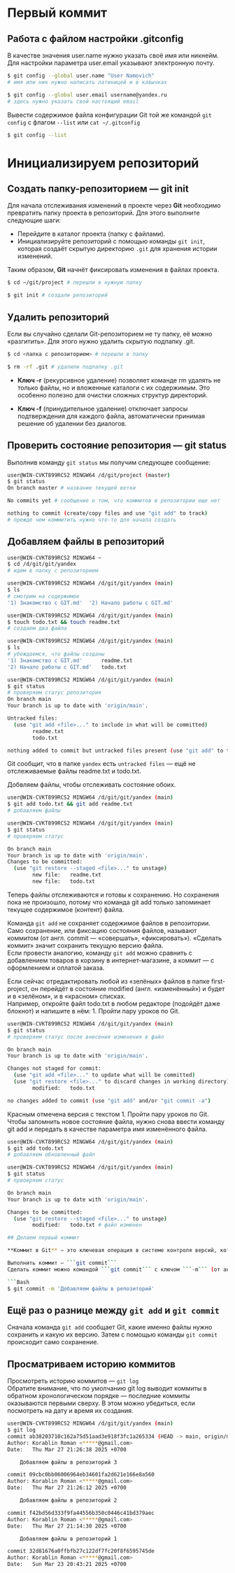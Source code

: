 # Первый коммит
## Работа с файлом настройки .gitconfig

В качестве значения user.name нужно указать своё имя или никнейм. Для настройки параметра user.email указывают электронную почту.

```Bash
$ git config --global user.name "User Namovich" 
# имя или ник нужно написать латиницей и в кавычках

$ git config --global user.email username@yandex.ru
# здесь нужно указать свой настоящий email
```

Вывести содержимое файла конфигурации Git той же командой ```git config``` с флагом ```--list``` или ```cat ~/.gitconfig```    
```Bash
$ git config --list
```

# Инициализируем репозиторий
## Создать папку-репозиторием — git init

Для начала отслеживания изменений в проекте через **Git** необходимо превратить папку проекта в репозиторий. Для этого выполните следующие шаги:  
* Перейдите в каталог проекта (папку с файлами).  
* Инициализируйте репозиторий с помощью команды ```git init```, которая создаёт скрытую директорию ```.git``` для хранения истории изменений.  

Таким образом, **Git** начнёт фиксировать изменения в файлах проекта.

```Bash
$ cd ~/git/project # перешли в нужную папку

$ git init # создали репозиторий
```
## Удалить репозиторий
Если вы случайно сделали Git-репозиторием не ту папку, её можно «разгитить». Для этого нужно удалить скрытую подпапку .git.  
```Bash
$ cd <папка с репозиторием> # перешли в папку

$ rm -rf .git # удалили подпапку .git
```
* **Ключ -r** (рекурсивное удаление) позволяет команде rm удалять не только файлы, но и вложенные каталоги с их содержимым. Это особенно полезно для очистки сложных структур директорий.  

* **Ключ -f** (принудительное удаление) отключает запросы подтверждения для каждого файла, автоматически принимая решение об удалении без диалогов.  

## Проверить состояние репозитория — git status

Выполнив команду ```git status``` мы получим следующее сообщение:  

```Bash
user@WIN-CVKT899RCS2 MINGW64 /d/git/project (master)
$ git status
On branch master # название текущей ветки

No commits yet # сообщение о том, что коммитов в репозитории еще нет

nothing to commit (create/copy files and use "git add" to track) 
# прежде чем коммитить нужно что-то для начала создать
```
## Добавляем файлы в репозиторий

```Bash
user@WIN-CVKT899RCS2 MINGW64 ~
$ cd /d/git/git/yandex
# идем в папку с репозиторием

user@WIN-CVKT899RCS2 MINGW64 /d/git/git/yandex (main)
$ ls
# смотрим на содержимое
'1) Знакомство с GIT.md'  '2) Начало работы с GIT.md'

user@WIN-CVKT899RCS2 MINGW64 /d/git/git/yandex (main)
$ touch todo.txt && touch readme.txt
# создаем два файла

user@WIN-CVKT899RCS2 MINGW64 /d/git/git/yandex (main)
$ ls
# убеждаемся, что файлы созданы
'1) Знакомство с GIT.md'      readme.txt
'2) Начало работы с GIT.md'   todo.txt

user@WIN-CVKT899RCS2 MINGW64 /d/git/git/yandex (main)
$ git status
# проверяем статус репозитория
On branch main
Your branch is up to date with 'origin/main'.

Untracked files:
  (use "git add <file>..." to include in what will be committed)
        readme.txt
        todo.txt

nothing added to commit but untracked files present (use "git add" to track)
```

Git сообщит, что в папке ```yandex``` есть ```untracked files``` — ещё не отслеживаемые файлы readme.txt и todo.txt.  

Добвляем файлы, чтобы отслеживать состояние обоих.  
```Bash
user@WIN-CVKT899RCS2 MINGW64 /d/git/git/yandex (main)
$ git add todo.txt && git add readme.txt
# добавляем файлы

user@WIN-CVKT899RCS2 MINGW64 /d/git/git/yandex (main)
$ git status
# проверяем статус

On branch main  
Your branch is up to date with 'origin/main'.  
Changes to be committed:  
  (use "git restore --staged <file>..." to unstage)  
        new file:   readme.txt  
        new file:   todo.txt 
```

Теперь файлы отслеживаются и готовы к сохранению. Но сохранения пока не произошло, потому что команда git add только запоминает текущее содержимое (контент) файла.

Команда ```git add``` не сохраняет содержимое файлов в репозитории. Само сохранение, или фиксацию состояния файлов, называют коммитом (от англ. commit — «совершать», «фиксировать»). «Сделать коммит» значит сохранить текущую версию файла.  
 Если провести аналогию, команду ```git add``` можно сравнить с добавлением товаров в корзину в интернет-магазине, а коммит — с оформлением и оплатой заказа.

 Если сейчас отредактировать любой из «зелёных» файлов в папке first-project, он перейдёт в состояние modified (англ. «изменённый») и будет и в «зелёном», и в «красном» списках.   
 Например, откройте файл todo.txt в любом редакторе (подойдёт даже блокнот) и напишите в нём: 1. Пройти пару уроков по Git.  

```Bash
user@WIN-CVKT899RCS2 MINGW64 /d/git/git/yandex (main)
$ git status
# проверяем статус после внесения изменения в файл

On branch main
Your branch is up to date with 'origin/main'.

Changes not staged for commit:
  (use "git add <file>..." to update what will be committed)
  (use "git restore <file>..." to discard changes in working directory)
        modified:   todo.txt

no changes added to commit (use "git add" and/or "git commit -a")
```  

Красным отмечена версия с текстом 1. Пройти пару уроков по Git.
Чтобы запомнить новое состояние файла, нужно снова ввести команду git add и передать в качестве параметра имя изменённого файла.  

```Bash
user@WIN-CVKT899RCS2 MINGW64 /d/git/git/yandex (main)
$ git add todo.txt
# добавляем обновленный файл

user@WIN-CVKT899RCS2 MINGW64 /d/git/git/yandex (main)
$ git status
# првоеряем статус

On branch main
Your branch is up to date with 'origin/main'.

Changes to be committed:
  (use "git restore --staged <file>..." to unstage)
        modified:   todo.txt # файл изменен

## Делаем первый коммит  

**Коммит в Git** — это ключевая операция в системе контроля версий, которая позволяет разработчикам фиксировать изменения, внесенные в код проекта. Коммит создает снимок текущего состояния проекта, включая все изменения, и сохраняет его в репозитории. Это позволяет отслеживать историю изменений, возвращаться к предыдущим версиям и управлять процессом разработки.  

Выполнить коммит — ```git commit```  
Сделать коммит можно командой ```git commit``` c ключом ```-m``` (от англ. message — «сообщение»), который присваивает коммиту сообщение.  

```Bash
$ git commit -m 'Добавляем файлы в репозиторий'
```

## Ещё раз о разнице между ```git add``` и ```git commit```  
Сначала команда ```git add``` сообщает Git, какие именно файлы нужно сохранить и какую их версию. Затем с помощью команды ```git commit``` происходит само сохранение.   

## Просматриваем историю коммитов  

Просмотреть историю коммитов — ```git log```  
Обратите внимание, что по умолчанию git log выводит коммиты в обратном хронологическом порядке — последние коммиты оказываются первыми сверху. В этом можно убедиться, если посмотреть на дату и время их создания.   

```Bash
user@WIN-CVKT899RCS2 MINGW64 /d/git/git/yandex (main)
$ git log
commit ab38203710c162a75d51aad3e918f3fc1a265334 (HEAD -> main, origin/main, origin/HEAD)
Author: Korablin Roman <*****@gmail.com>
Date:   Thu Mar 27 21:26:38 2025 +0700

    Добавляем файлы в репозиторий 3

commit 09cbc0bb06006964eb34601fa2d621e166e8a560
Author: Korablin Roman <*****@gmail.com>
Date:   Thu Mar 27 21:26:12 2025 +0700

    Добавляем файлы в репозиторий 2

commit f42bd56d333f9fa44556b350c0446c41bd379aec
Author: Korablin Roman <*****@gmail.com>
Date:   Thu Mar 27 21:14:30 2025 +0700

    Добавляем файлы в репозиторий 1

commit 32d81676a0ffbfb27c122df7fc20f8f6595745de
Author: Korablin Roman <*****@gmail.com>
Date:   Sun Mar 23 20:43:21 2025 +0700
```